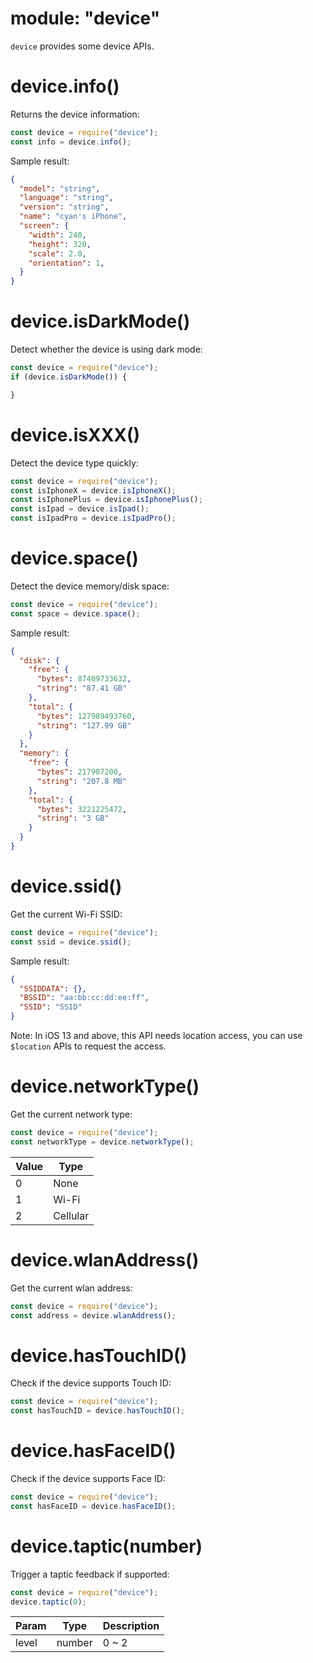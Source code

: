 # module: "device"

`device` provides some device APIs.

# device.info()

Returns the device information:

```js
const device = require("device");
const info = device.info();
```

Sample result:

```json
{
  "model": "string",
  "language": "string",
  "version": "string",
  "name": "cyan's iPhone",
  "screen": {
    "width": 240,
    "height": 320,
    "scale": 2.0,
    "orientation": 1,
  }
}
```

# device.isDarkMode()

Detect whether the device is using dark mode:

```js
const device = require("device");
if (device.isDarkMode()) {

}
```

# device.isXXX()

Detect the device type quickly:

```js
const device = require("device");
const isIphoneX = device.isIphoneX();
const isIphonePlus = device.isIphonePlus();
const isIpad = device.isIpad();
const isIpadPro = device.isIpadPro();
```

# device.space()

Detect the device memory/disk space:

```js
const device = require("device");
const space = device.space();
```

Sample result:

```json
{
  "disk": {
    "free": {
      "bytes": 87409733632,
      "string": "87.41 GB"
    },
    "total": {
      "bytes": 127989493760,
      "string": "127.99 GB"
    }
  },
  "memory": {
    "free": {
      "bytes": 217907200,
      "string": "207.8 MB"
    },
    "total": {
      "bytes": 3221225472,
      "string": "3 GB"
    }
  }
}
```

# device.ssid()

Get the current Wi-Fi SSID:

```js
const device = require("device");
const ssid = device.ssid();
```

Sample result:

```json
{
  "SSIDDATA": {},
  "BSSID": "aa:bb:cc:dd:ee:ff",
  "SSID": "SSID"
}
```

Note: In iOS 13 and above, this API needs location access, you can use `$location` APIs to request the access.

# device.networkType()

Get the current network type:

```js
const device = require("device");
const networkType = device.networkType();
```

Value | Type
---|---
0 | None
1 | Wi-Fi
2 | Cellular

# device.wlanAddress()

Get the current wlan address:

```js
const device = require("device");
const address = device.wlanAddress();
```

# device.hasTouchID()

Check if the device supports Touch ID:

```js
const device = require("device");
const hasTouchID = device.hasTouchID();
```

# device.hasFaceID()

Check if the device supports Face ID:

```js
const device = require("device");
const hasFaceID = device.hasFaceID();
```

# device.taptic(number)

Trigger a taptic feedback if supported:

```js
const device = require("device");
device.taptic(0);
```

Param | Type | Description
---|---|---
level | number | 0 ~ 2